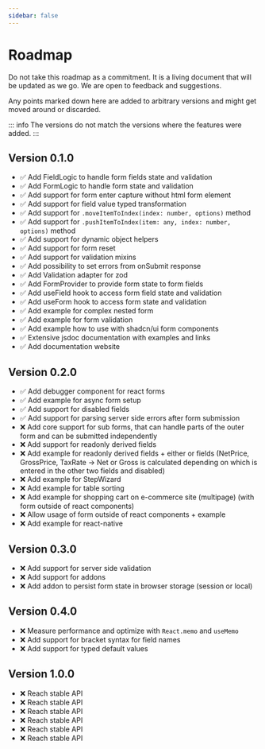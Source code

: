 ```yaml
---
sidebar: false
---
```


# Roadmap

Do not take this roadmap as a commitment.
It is a living document that will be updated as we go.
We are open to feedback and suggestions.

Any points marked down here are added to arbitrary versions and might get moved around or discarded.

::: info
The versions do not match the versions where the features were added.
:::

## Version 0.1.0

- :white_check_mark: <LibraryChip library="form-core" /> Add FieldLogic to handle form fields state and validation
- :white_check_mark: <LibraryChip library="form-core" /> Add FormLogic to handle form state and validation
- :white_check_mark: <LibraryChip library="form-core" /> Add support for form enter capture without html form element
- :white_check_mark: <LibraryChip library="form-core" /> Add support for field value typed transformation
- :white_check_mark: <LibraryChip library="form-core" /> Add support for `.moveItemToIndex(index: number, options)` method
- :white_check_mark: <LibraryChip library="form-core" /> Add support for `.pushItemToIndex(item: any, index: number, options)` method
- :white_check_mark: <LibraryChip library="form-core" /> Add support for dynamic object helpers
- :white_check_mark: <LibraryChip library="form-core" /> Add support for form reset
- :white_check_mark: <LibraryChip library="form-core" /> Add support for validation mixins
- :white_check_mark: <LibraryChip library="form-core" /> Add possibility to set errors from onSubmit response
- :white_check_mark: <LibraryChip library="validation-adapter-zod" /> Add Validation adapter for zod
- :white_check_mark: <LibraryChip library="form-react" /> Add FormProvider to provide form state to form fields
- :white_check_mark: <LibraryChip library="form-react" /> Add useField hook to access form field state and validation
- :white_check_mark: <LibraryChip library="form-react" /> Add useForm hook to access form state and validation
- :white_check_mark: <LibraryChip library="form-react" /> Add example for complex nested form
- :white_check_mark: <LibraryChip library="form-react" /> Add example for form validation
- :white_check_mark: <LibraryChip library="form-react" /> Add example how to use with shadcn/ui form components
- :white_check_mark: <LibraryChip library="chore" /> Extensive jsdoc documentation with examples and links
- :white_check_mark: <LibraryChip library="chore" /> Add documentation website

## Version 0.2.0

- :white_check_mark: <LibraryChip library="debugger-react" /> Add debugger component for react forms
- :white_check_mark: <LibraryChip library="form-react" /> Add example for async form setup
- :white_check_mark: <LibraryChip library="form-core" /> Add support for disabled fields
- :white_check_mark: <LibraryChip library="form-core" /> Add support for parsing server side errors after form submission
- :x: <LibraryChip library="form-core" /> Add core support for sub forms, that can handle parts of the outer form and can be submitted independently
- :x: <LibraryChip library="form-core" /> Add support for readonly derived fields
- :x: <LibraryChip library="form-react" /> Add example for readonly derived fields + either or fields (NetPrice, GrossPrice, TaxRate -> Net or Gross is calculated depending on which is entered in the other two fields and disabled)
- :x: <LibraryChip library="form-react" /> Add example for StepWizard
- :x: <LibraryChip library="form-react" /> Add example for table sorting
- :x: <LibraryChip library="form-react" /> Add example for shopping cart on e-commerce site (multipage) (with form outside of react components)
- :x: <LibraryChip library="form-react" /> Allow usage of form outside of react components + example
- :x: <LibraryChip library="form-react-native" /> Add example for react-native

## Version 0.3.0

- :x: <LibraryChip library="form-core" /> Add support for server side validation
- :x: <LibraryChip library="form-core" /> Add support for addons
- :x: <LibraryChip library="addon-storage-persistence" /> Add addon to persist form state in browser storage (session or local)

## Version 0.4.0

- :x: <LibraryChip library="form-react" /> Measure performance and optimize with `React.memo` and `useMemo`
- :x: <LibraryChip library="form-core" /> Add support for bracket syntax for field names
- :x: <LibraryChip library="form-core" /> Add support for typed default values

## Version 1.0.0

- :x: <LibraryChip library="form-core" /> Reach stable API
- :x: <LibraryChip library="form-react" /> Reach stable API
- :x: <LibraryChip library="form-react-native" /> Reach stable API
- :x: <LibraryChip library="validation-adapter-zod" /> Reach stable API
- :x: <LibraryChip library="addon-storage-persistence" /> Reach stable API
- :x: <LibraryChip library="debugger-react" /> Reach stable API
